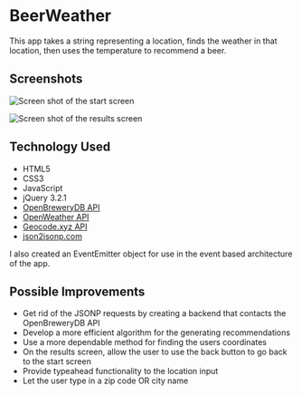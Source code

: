 # BeerWeather

This app takes a string representing a location, finds the weather in that location, then uses the temperature to recommend a beer.

## Screenshots
![Screen shot of the start screen](https://github.com/nicklolsen/BeerWeather/blob/master/ProjectFiles/screenshot.start-screen.jpg "A screen shot of the starting screen")

![Screen shot of the results screen](https://github.com/nicklolsen/BeerWeather/blob/master/ProjectFiles/screenshot.results-screen.jpg "A screen shot of the results screen")

## Technology Used
* HTML5
* CSS3
* JavaScript
* jQuery 3.2.1
* [OpenBreweryDB API](http://www.brewerydb.com/developers)
* [OpenWeather API](http://openweathermap.org/api)
* [Geocode.xyz API](https://geocode.xyz/)
* [json2jsonp.com](http://json2jsonp.com/)

I also created an EventEmitter object for use in the event based architecture of the app.

## Possible Improvements
* Get rid of the JSONP requests by creating a backend that contacts the OpenBreweryDB API
* Develop a more efficient algorithm for the generating recommendations
* Use a more dependable method for finding the users coordinates
* On the results screen, allow the user to use the back button to go back to the start screen
* Provide typeahead functionality to the location input
* Let the user type in a zip code OR city name